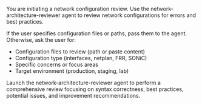 You are initiating a network configuration review. Use the network-architecture-reviewer agent to review network configurations for errors and best practices.

If the user specifies configuration files or paths, pass them to the agent. Otherwise, ask the user for:
- Configuration files to review (path or paste content)
- Configuration type (interfaces, netplan, FRR, SONiC)
- Specific concerns or focus areas
- Target environment (production, staging, lab)

Launch the network-architecture-reviewer agent to perform a comprehensive review focusing on syntax correctness, best practices, potential issues, and improvement recommendations.
